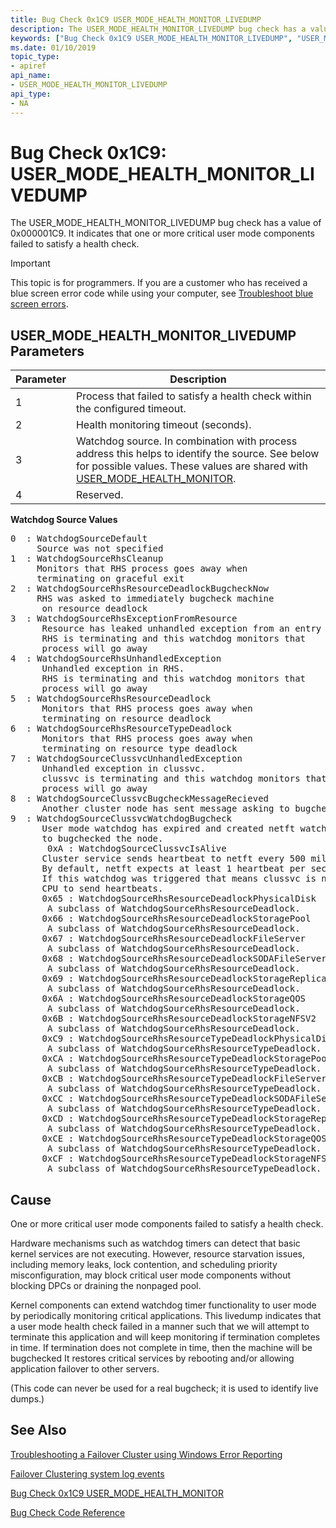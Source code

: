 ```yaml
---
title: Bug Check 0x1C9 USER_MODE_HEALTH_MONITOR_LIVEDUMP
description: The USER_MODE_HEALTH_MONITOR_LIVEDUMP bug check has a value of 0x000001C9. It indicates that one or more critical user mode components failed to satisfy a health check.
keywords: ["Bug Check 0x1C9 USER_MODE_HEALTH_MONITOR_LIVEDUMP", "USER_MODE_HEALTH_MONITOR_LIVEDUMP"]
ms.date: 01/10/2019
topic_type:
- apiref
api_name:
- USER_MODE_HEALTH_MONITOR_LIVEDUMP
api_type:
- NA
---
```


# Bug Check 0x1C9: USER\_MODE\_HEALTH\_MONITOR\_LIVEDUMP

The USER\_MODE\_HEALTH\_MONITOR\_LIVEDUMP bug check has a value of 0x000001C9. It indicates that one or more critical user mode components failed to satisfy a health check.

> [!IMPORTANT]
> This topic is for programmers. If you are a customer who has received a blue screen error code while using your computer, see [Troubleshoot blue screen errors](https://www.windows.com/stopcode).

## USER\_MODE\_HEALTH\_MONITOR\_LIVEDUMP Parameters

|Parameter|Description|
|--- |--- |
|1| Process that failed to satisfy a health check within the configured timeout.| 
|2| Health monitoring timeout (seconds).| 
|3| Watchdog source. In combination with process address this helps to identify the source. See below for possible values. These values are shared with  [USER_MODE_HEALTH_MONITOR](bug-check-0x9e--user-mode-health-monitor.md).| 
|4| Reserved. |

**Watchdog Source Values**

<pre>
0  : WatchdogSourceDefault
     Source was not specified
1  : WatchdogSourceRhsCleanup
     Monitors that RHS process goes away when
     terminating on graceful exit
2  : WatchdogSourceRhsResourceDeadlockBugcheckNow
     RHS was asked to immediately bugcheck machine
      on resource deadlock
3  : WatchdogSourceRhsExceptionFromResource
      Resource has leaked unhandled exception from an entry point,
      RHS is terminating and this watchdog monitors that
      process will go away
4  : WatchdogSourceRhsUnhandledException
      Unhandled exception in RHS.
      RHS is terminating and this watchdog monitors that
      process will go away
5  : WatchdogSourceRhsResourceDeadlock
      Monitors that RHS process goes away when
      terminating on resource deadlock
6  : WatchdogSourceRhsResourceTypeDeadlock
      Monitors that RHS process goes away when
      terminating on resource type deadlock
7  : WatchdogSourceClussvcUnhandledException
      Unhandled exception in clussvc.
      clussvc is terminating and this watchdog monitors that
      process will go away
8  : WatchdogSourceClussvcBugcheckMessageRecieved
      Another cluster node has sent message asking to bugcheck this node.
9  : WatchdogSourceClussvcWatchdogBugcheck
      User mode watchdog has expired and created netft watchdog
      to bugchecked the node.
       0xA : WatchdogSourceClussvcIsAlive
      Cluster service sends heartbeat to netft every 500 millseconds.
      By default, netft expects at least 1 heartbeat per second.
      If this watchdog was triggered that means clussvc is not getting
      CPU to send heartbeats.
      0x65 : WatchdogSourceRhsResourceDeadlockPhysicalDisk
       A subclass of WatchdogSourceRhsResourceDeadlock.
      0x66 : WatchdogSourceRhsResourceDeadlockStoragePool
       A subclass of WatchdogSourceRhsResourceDeadlock.
      0x67 : WatchdogSourceRhsResourceDeadlockFileServer
       A subclass of WatchdogSourceRhsResourceDeadlock.
      0x68 : WatchdogSourceRhsResourceDeadlockSODAFileServer
       A subclass of WatchdogSourceRhsResourceDeadlock.
      0x69 : WatchdogSourceRhsResourceDeadlockStorageReplica
       A subclass of WatchdogSourceRhsResourceDeadlock.
      0x6A : WatchdogSourceRhsResourceDeadlockStorageQOS
       A subclass of WatchdogSourceRhsResourceDeadlock.
      0x6B : WatchdogSourceRhsResourceDeadlockStorageNFSV2
       A subclass of WatchdogSourceRhsResourceDeadlock.
      0xC9 : WatchdogSourceRhsResourceTypeDeadlockPhysicalDisk
       A subclass of WatchdogSourceRhsResourceTypeDeadlock.
      0xCA : WatchdogSourceRhsResourceTypeDeadlockStoragePool
       A subclass of WatchdogSourceRhsResourceTypeDeadlock.
      0xCB : WatchdogSourceRhsResourceTypeDeadlockFileServer
       A subclass of WatchdogSourceRhsResourceTypeDeadlock.
      0xCC : WatchdogSourceRhsResourceTypeDeadlockSODAFileServer
       A subclass of WatchdogSourceRhsResourceTypeDeadlock.
      0xCD : WatchdogSourceRhsResourceTypeDeadlockStorageReplica
       A subclass of WatchdogSourceRhsResourceTypeDeadlock.
      0xCE : WatchdogSourceRhsResourceTypeDeadlockStorageQOS
       A subclass of WatchdogSourceRhsResourceTypeDeadlock.
      0xCF : WatchdogSourceRhsResourceTypeDeadlockStorageNFSV2
       A subclass of WatchdogSourceRhsResourceTypeDeadlock.
</pre>

## Cause
One or more critical user mode components failed to satisfy a health check.

Hardware mechanisms such as watchdog timers can detect that basic kernel 
services are not executing. However, resource starvation issues, including 
memory leaks, lock contention, and scheduling priority misconfiguration, 
may block critical user mode components without blocking DPCs or 
draining the nonpaged pool. 

Kernel components can extend watchdog timer functionality to user mode 
by periodically monitoring critical applications. This livedump indicates 
that a user mode health check failed in a manner such that we will attempt 
to terminate this application and will keep monitoring if termination completes 
in time. If termination does not complete in time, then the machine will be bugchecked 
It restores critical services by rebooting and/or allowing application failover 
to other servers. 

(This code can never be used for a real bugcheck; it is used to identify live dumps.)


## See Also

[Troubleshooting a Failover Cluster using Windows Error Reporting](/windows-server/failover-clustering/troubleshooting-using-wer-reports)

[Failover Clustering system log events](/windows-server/failover-clustering/system-events)

[Bug Check 0x1C9 USER_MODE_HEALTH_MONITOR](bug-check-0x9e--user-mode-health-monitor.md)

[Bug Check Code Reference](bug-check-code-reference2.md)

